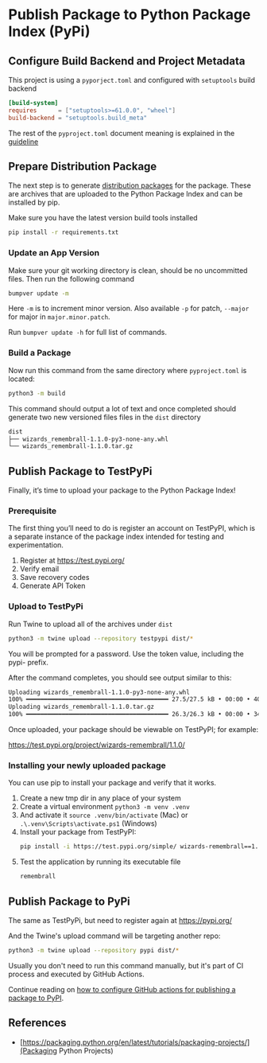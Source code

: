 #  Publish Package to Python Package Index (PyPi)

## Configure Build Backend and Project Metadata

This project is using a `pyporject.toml` and configured with `setuptools` build backend

```toml
[build-system]
requires      = ["setuptools>=61.0.0", "wheel"]
build-backend = "setuptools.build_meta"
```

The rest of the `pyproject.toml` document meaning is explained in the [guideline](https://packaging.python.org/en/latest/tutorials/packaging-projects/#configuring-metadata)

## Prepare Distribution Package

The next step is to generate [distribution packages](https://packaging.python.org/en/latest/glossary/#term-Distribution-Package) for the package. These are archives that are uploaded to the Python Package Index and can be installed by pip.

Make sure you have the latest version build tools installed

```bash
pip install -r requirements.txt
```

### Update an App Version

Make sure your git working directory is clean, should be no uncommitted files.
Then run the following command 

```bash
bumpver update -m
```

Here `-m` is to increment minor version. Also available `-p` for patch, `--major` for major in `major.minor.patch`.

Run `bumpver update -h` for full list of commands.


### Build a Package

Now run this command from the same directory where `pyproject.toml` is located:

```bash
python3 -m build
```

This command should output a lot of text and once completed should generate two new versioned files files in the `dist` directory

```bash
dist
├── wizards_remembrall-1.1.0-py3-none-any.whl
└── wizards_remembrall-1.1.0.tar.gz
```

## Publish Package to TestPyPi

Finally, it’s time to upload your package to the Python Package Index!

### Prerequisite

The first thing you’ll need to do is register an account on TestPyPI, which is a separate instance of the package index intended for testing and experimentation.

1. Register at https://test.pypi.org/
2. Verify email
3. Save recovery codes
4. Generate API Token

### Upload to TestPyPi

Run Twine to upload all of the archives under `dist`

```bash
python3 -m twine upload --repository testpypi dist/*
```

You will be prompted for a password. Use the token value, including the pypi- prefix.

After the command completes, you should see output similar to this:

```bash
Uploading wizards_remembrall-1.1.0-py3-none-any.whl
100% ━━━━━━━━━━━━━━━━━━━━━━━━━━━━━━━━━━━━━━━━ 27.5/27.5 kB • 00:00 • 40.0 MB/s
Uploading wizards_remembrall-1.1.0.tar.gz
100% ━━━━━━━━━━━━━━━━━━━━━━━━━━━━━━━━━━━━━━━━ 26.3/26.3 kB • 00:00 • 34.0 MB/s
```

Once uploaded, your package should be viewable on TestPyPI; for example:

https://test.pypi.org/project/wizards-remembrall/1.1.0/

### Installing your newly uploaded package

You can use pip to install your package and verify that it works.

1. Create a new tmp dir in any place of your system
2. Create a virtual environment `python3 -m venv .venv`
3. And activate it `source .venv/bin/activate` (Mac) or `.\.venv\Scripts\activate.ps1` (Windows)
4. Install your package from TestPyPI:
   ```bash
   pip install -i https://test.pypi.org/simple/ wizards-remembrall==1.1.0
   ```
5. Test the application by running its executable file
   ```bash
   remembrall
   ```

## Publish Package to PyPi

The same as TestPyPi, but need to register again at https://pypi.org/

And the Twine's upload command will be targeting another repo:

```bash
python3 -m twine upload --repository pypi dist/*
```

Usually you don't need to run this command manually, but it's part of CI process and executed by GitHub Actions.

Continue reading on [how to configure GitHub actions for publishing a package to PyPI](https://docs.github.com/en/actions/automating-builds-and-tests/building-and-testing-python#publishing-to-package-registries).

## References

* [https://packaging.python.org/en/latest/tutorials/packaging-projects/](Packaging Python Projects)